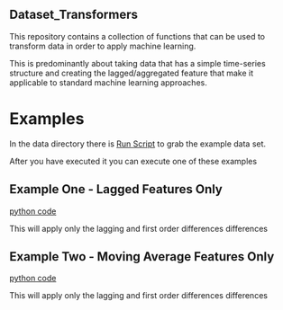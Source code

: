 Dataset_Transformers
--------------------

This repository contains a collection of functions that can be used to transform data in order to apply machine learning.

This is predominantly about taking data that has a simple time-series structure and creating the lagged/aggregated 
feature that make it applicable to standard machine learning approaches.


# Examples

In the data directory there is [Run Script](data/run.sh) to grab the example data set.

After you have executed it you can execute one of these examples

## Example One - Lagged Features Only

[python code](examples/example_one_lagged_features.py)

This will apply only the lagging and first order differences differences

## Example Two - Moving Average Features Only

[python code](examples/example_two_moving_average_features.py)

This will apply only the lagging and first order differences differences

